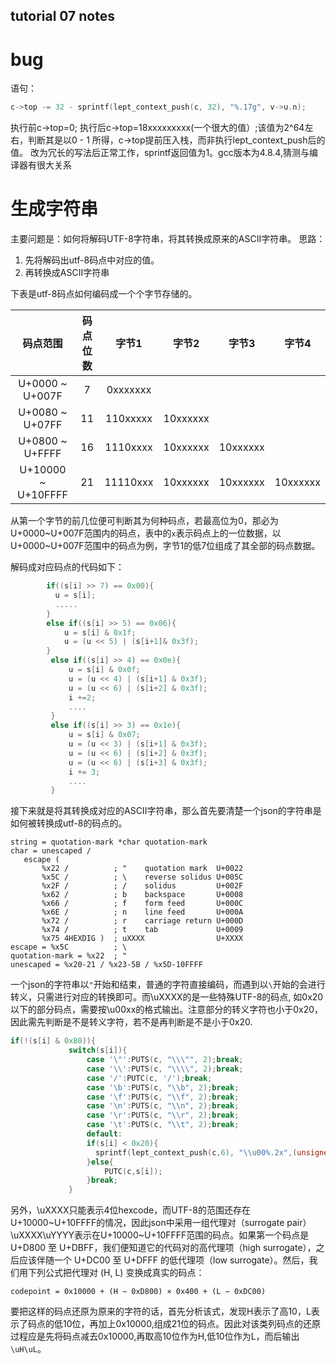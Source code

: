 ## tutorial 07 notes ##

# bug #

语句：
~~~c
c->top -= 32 - sprintf(lept_context_push(c, 32), "%.17g", v->u.n);
~~~
执行前c->top=0;
执行后c->top=18xxxxxxxxx(一个很大的值）;该值为2^64左右，判断其是以0 - 1 所得，c->top提前压入栈，而非执行lept_context_push后的值。
改为冗长的写法后正常工作，sprintf返回值为1。gcc版本为4.8.4,猜测与编译器有很大关系

# 生成字符串 #
主要问题是：如何将解码UTF-8字符串，将其转换成原来的ASCII字符串。
思路：
1. 先将解码出utf-8码点中对应的值。
2. 再转换成ASCII字符串

下表是utf-8码点如何编码成一个个字节存储的。

| 码点范围            | 码点位数  | 字节1     | 字节2    | 字节3    | 字节4     |
  |:------------------:|:--------:|:--------:|:--------:|:--------:|:--------:|
| U+0000 ~ U+007F    | 7        | 0xxxxxxx |
 | U+0080 ~ U+07FF    | 11       | 110xxxxx | 10xxxxxx |
 | U+0800 ~ U+FFFF    | 16       | 1110xxxx | 10xxxxxx | 10xxxxxx |
 | U+10000 ~ U+10FFFF | 21       | 11110xxx | 10xxxxxx | 10xxxxxx | 10xxxxxx |
从第一个字节的前几位便可判断其为何种码点，若最高位为0，那必为U+0000~U+007F范围内的码点，表中的`x`表示码点上的一位数据，以U+0000~U+007F范围中的码点为例，字节1的低7位组成了其全部的码点数据。

解码成对应码点的代码如下：

~~~c
        if((s[i] >> 7) == 0x00){
          u = s[i];
          .....
        }
        else if((s[i] >> 5) == 0x06){
            u = s[i] & 0x1f;
            u = (u << 5) | (s[i+1]& 0x3f);                    
        }
         else if((s[i] >> 4) == 0x0e){
             u = s[i] & 0x0f;
             u = (u << 4) | (s[i+1] & 0x3f);
             u = (u << 6) | (s[i+2] & 0x3f);
             i +=2;
             ....
         }
         else if((s[i] >> 3) == 0x1e){
             u = s[i] & 0x07;
             u = (u << 3) | (s[i+1] & 0x3f);
             u = (u << 6) | (s[i+2] & 0x3f);
             u = (u << 6) | (s[i+3] & 0x3f);
             i += 3;
             ....
         }
~~~
接下来就是将其转换成对应的ASCII字符串，那么首先要清楚一个json的字符串是如何被转换成utf-8的码点的。
~~~
string = quotation-mark *char quotation-mark
char = unescaped /
   escape (
       %x22 /          ; "    quotation mark  U+0022
       %x5C /          ; \    reverse solidus U+005C
       %x2F /          ; /    solidus         U+002F
       %x62 /          ; b    backspace       U+0008
       %x66 /          ; f    form feed       U+000C
       %x6E /          ; n    line feed       U+000A
       %x72 /          ; r    carriage return U+000D
       %x74 /          ; t    tab             U+0009
       %x75 4HEXDIG )  ; uXXXX                U+XXXX
escape = %x5C          ; \
quotation-mark = %x22  ; "
unescaped = %x20-21 / %x23-5B / %x5D-10FFFF
~~~
一个json的字符串以`"`开始和结束，普通的字符直接编码，而遇到以`\`开始的会进行转义，只需进行对应的转换即可。而\uXXXX的是一些特殊UTF-8的码点, 如0x20以下的部分码点，需要按\u00xx的格式输出。注意部分的转义字符也小于0x20，因此需先判断是不是转义字符，若不是再判断是不是小于0x20.

~~~c
if(!(s[i] & 0x80)){
             switch(s[i]){
                 case '\"':PUTS(c, "\\\"", 2);break;
                 case '\\':PUTS(c, "\\\\", 2);break;
                 case '/':PUTC(c, '/');break;
                 case '\b':PUTS(c, "\\b", 2);break;
                 case '\f':PUTS(c, "\\f", 2);break;
                 case '\n':PUTS(c, "\\n", 2);break;
                 case '\r':PUTS(c, "\\r", 2);break;
                 case '\t':PUTS(c, "\\t", 2);break;
                 default:
                 if(s[i] < 0x20){
                   sprintf(lept_context_push(c,6), "\\u00%.2x",(unsigned char)s[i]);
                 }else{
                     PUTC(c,s[i]);
                 }break;
             }

~~~

另外，\uXXXX只能表示4位hexcode，而UTF-8的范围还存在U+10000~U+10FFFF的情况，因此json中采用一组代理对（surrogate pair）\uXXXX\uYYYY表示在U+10000~U+10FFFF范围的码点。如果第一个码点是 U+D800 至 U+DBFF，我们便知道它的代码对的高代理项（high surrogate），之后应该伴随一个 U+DC00 至 U+DFFF 的低代理项（low surrogate）。然后，我们用下列公式把代理对 (H, L) 变换成真实的码点：
~~~
codepoint = 0x10000 + (H − 0xD800) × 0x400 + (L − 0xDC00)
~~~
要把这样的码点还原为原来的字符的话，首先分析该式，发现H表示了高10，L表示了码点的低10位，再加上0x10000,组成21位的码点。因此对该类列码点的还原过程应是先将码点减去0x10000,再取高10位作为H,低10位作为L，而后输出`\uH\uL`。
